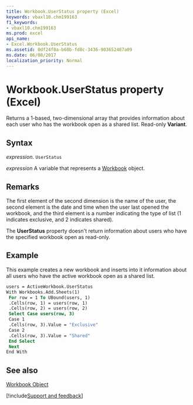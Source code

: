 ```yaml
---
title: Workbook.UserStatus property (Excel)
keywords: vbaxl10.chm199163
f1_keywords:
- vbaxl10.chm199163
ms.prod: excel
api_name:
- Excel.Workbook.UserStatus
ms.assetid: 0df24f8a-b60b-fd8c-3436-903652487a09
ms.date: 06/08/2017
localization_priority: Normal
---
```



# Workbook.UserStatus property (Excel)

Returns a 1-based, two-dimensional array that provides information about each user who has the workbook open as a shared list. Read-only  **Variant**.


## Syntax

_expression_. `UserStatus`

_expression_ A variable that represents a [Workbook](./Excel.Workbook.md) object.


## Remarks

The first element of the second dimension is the name of the user, the second element is the date and time when the user last opened the workbook, and the third element is a number indicating the type of list (1 indicates exclusive, and 2 indicates shared).

The  **UserStatus** property doesn't return information about users who have the specified workbook open as read-only.


## Example

This example creates a new workbook and inserts into it information about all users who have the active workbook open as a shared list.


```vb
users = ActiveWorkbook.UserStatus 
With Workbooks.Add.Sheets(1) 
 For row = 1 To UBound(users, 1) 
 .Cells(row, 1) = users(row, 1) 
 .Cells(row, 2) = users(row, 2) 
 Select Case users(row, 3) 
 Case 1 
 .Cells(row, 3).Value = "Exclusive" 
 Case 2 
 .Cells(row, 3).Value = "Shared" 
 End Select 
 Next 
End With
```


## See also


[Workbook Object](Excel.Workbook.md)

[!include[Support and feedback](~/includes/feedback-boilerplate.md)]